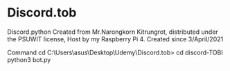 # Discord.tob
Discord.python 
Created from Mr.Narongkorn Kitrungrot, distributed under the PSUWIT license, Host by my Raspberry Pi 4.
Created since 3/April/2021

Command
cd C:\Users\asus\Desktop\Udemy\Discord.tob>
cd discord-TOBI
python3 bot.py